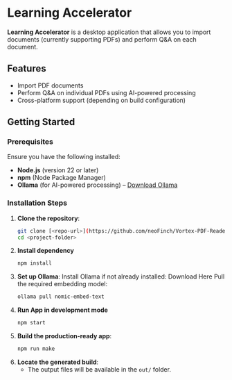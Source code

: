 # Learning Accelerator  

**Learning Accelerator** is a desktop application that allows you to import documents (currently supporting PDFs) and perform Q&A on each document.  

## Features  
- Import PDF documents  
- Perform Q&A on individual PDFs using AI-powered processing  
- Cross-platform support (depending on build configuration)  

## Getting Started  

### Prerequisites  
Ensure you have the following installed:  
- **Node.js** (version 22 or later)  
- **npm** (Node Package Manager)  
- **Ollama** (for AI-powered processing) – [Download Ollama](https://ollama.com/download)  

### Installation Steps  
1. **Clone the repository**:  
   ```sh
   git clone [<repo-url>](https://github.com/neoFinch/Vortex-PDF-Reader.git)
   cd <project-folder>
2. **Install dependency**
   ```sh
   npm install
3. **Set up Ollama**:
  Install Ollama if not already installed: Download Here
  Pull the required embedding model:
    ```sh
    ollama pull nomic-embed-text
4. **Run App in development mode**
   ```sh
   npm start
5. **Build the production-ready app**:
   ```sh
   npm run make
6. **Locate the generated build**:
   - The output files will be available in the `out/` folder.

